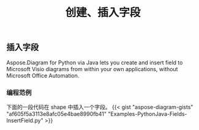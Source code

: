 ﻿---
title: 创建、插入字段
type: docs
weight: 10
url: /zh/python-java/create-insert-fields/
description: 如何使用 Java Diagram API 创建、插入字段。
---
## **插入字段**
Aspose.Diagram for Python via Java lets you create and insert field to Microsoft Visio diagrams from within your own applications, without Microsoft Office Automation. 

### **编程范例**
下面的一段代码在 shape 中插入一个字段。
{{< gist "aspose-diagram-gists" "af605f5a3113e8afc05e4bae8990fb41" "Examples-PythonJava-Fields-InsertField.py" >}}

